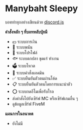 # Manybaht Sleepy

บอททำทุกอย่างเขียนด้วย [discord.js](https://github.com/discordjs/discord.js)

**คำสั่งหลัก ๆ ที่บอทหลับปุ๋ยมี**
- 💵 ระบบการเงิน
- 🎰 ระบบพนัน
- 📝 ระบบโปรไฟล์
- 🐟 ระบบตกปลา ขุดแร่ ทำงาน
- 🗳️ ระบบโหวต
- 📕 ระบบคำสั่งแอดมิน
- ✅ ระบบยืนยันตัวตนผ่านโค้ด
- 📋 ระบบยืนยันตัวตนโดยการแนะนำตัว
- ⭕ ระบบกดอีโมเพื่อรับโรล
- ส่งคำสั่งไปยังเซิร์ฟ MC หรือเซิร์ฟเกมอื่น ๆ
- ดูข้อมูลเซิร์ฟ FiveM

**แผนการในอนาคต**

- ยังไม่มี